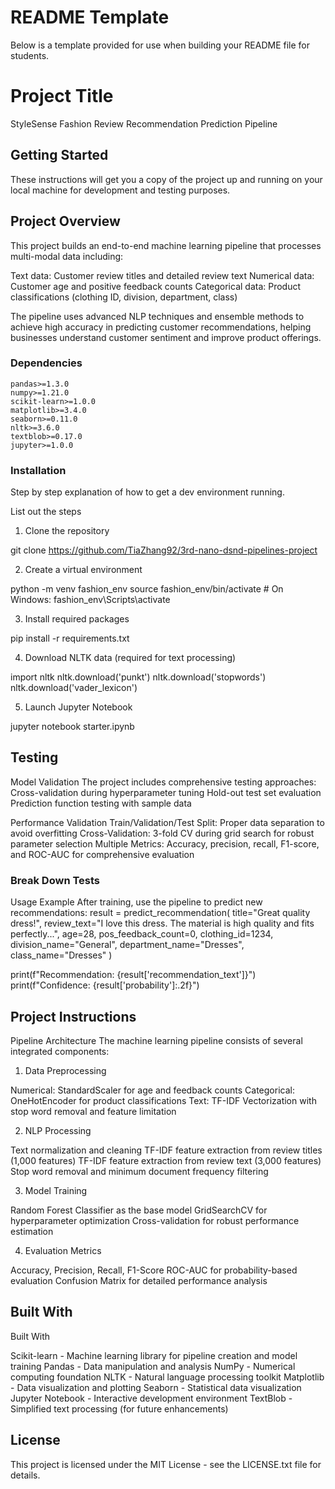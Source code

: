 # README Template

Below is a template provided for use when building your README file for students.

# Project Title

StyleSense Fashion Review Recommendation Prediction Pipeline

## Getting Started

These instructions will get you a copy of the project up and running on your local machine for development and testing purposes.

## Project Overview

This project builds an end-to-end machine learning pipeline that processes multi-modal data including:

Text data: Customer review titles and detailed review text
Numerical data: Customer age and positive feedback counts
Categorical data: Product classifications (clothing ID, division, department, class)

The pipeline uses advanced NLP techniques and ensemble methods to achieve high accuracy in predicting customer recommendations, helping businesses understand customer sentiment and improve product offerings.

### Dependencies

```
pandas>=1.3.0
numpy>=1.21.0
scikit-learn>=1.0.0
matplotlib>=3.4.0
seaborn>=0.11.0
nltk>=3.6.0
textblob>=0.17.0
jupyter>=1.0.0
```

### Installation

Step by step explanation of how to get a dev environment running.

List out the steps

1. Clone the repository

git clone https://github.com/TiaZhang92/3rd-nano-dsnd-pipelines-project


2. Create a virtual environment

python -m venv fashion_env
source fashion_env/bin/activate  # On Windows: fashion_env\Scripts\activate

3. Install required packages

pip install -r requirements.txt

4. Download NLTK data (required for text processing)

import nltk
nltk.download('punkt')
nltk.download('stopwords')
nltk.download('vader_lexicon')

5. Launch Jupyter Notebook

jupyter notebook starter.ipynb

## Testing

Model Validation
The project includes comprehensive testing approaches:
Cross-validation during hyperparameter tuning
Hold-out test set evaluation
Prediction function testing with sample data

Performance Validation
Train/Validation/Test Split: Proper data separation to avoid overfitting
Cross-Validation: 3-fold CV during grid search for robust parameter selection
Multiple Metrics: Accuracy, precision, recall, F1-score, and ROC-AUC for comprehensive evaluation

### Break Down Tests

Usage Example
After training, use the pipeline to predict new recommendations:
result = predict_recommendation(
    title="Great quality dress!",
    review_text="I love this dress. The material is high quality and fits perfectly...",
    age=28,
    pos_feedback_count=0,
    clothing_id=1234,
    division_name="General",
    department_name="Dresses", 
    class_name="Dresses"
)

print(f"Recommendation: {result['recommendation_text']}")
print(f"Confidence: {result['probability']:.2f}")


## Project Instructions

Pipeline Architecture
The machine learning pipeline consists of several integrated components:
1. Data Preprocessing

Numerical: StandardScaler for age and feedback counts
Categorical: OneHotEncoder for product classifications
Text: TF-IDF Vectorization with stop word removal and feature limitation

2. NLP Processing

Text normalization and cleaning
TF-IDF feature extraction from review titles (1,000 features)
TF-IDF feature extraction from review text (3,000 features)
Stop word removal and minimum document frequency filtering

3. Model Training

Random Forest Classifier as the base model
GridSearchCV for hyperparameter optimization
Cross-validation for robust performance estimation

4. Evaluation Metrics

Accuracy, Precision, Recall, F1-Score
ROC-AUC for probability-based evaluation
Confusion Matrix for detailed performance analysis

## Built With
Built With

Scikit-learn - Machine learning library for pipeline creation and model training
Pandas - Data manipulation and analysis
NumPy - Numerical computing foundation
NLTK - Natural language processing toolkit
Matplotlib - Data visualization and plotting
Seaborn - Statistical data visualization
Jupyter Notebook - Interactive development environment
TextBlob - Simplified text processing (for future enhancements)


## License

This project is licensed under the MIT License - see the LICENSE.txt file for details.
